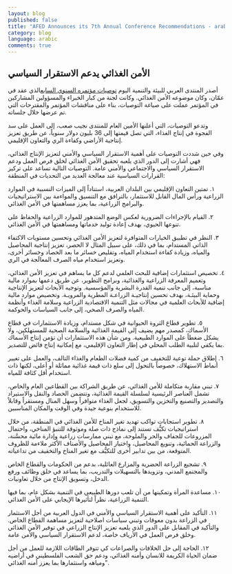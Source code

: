```yaml
---
layout: blog
published: false
title: "AFED Announces its 7th Annual Conference Recommendations - arabic"
category: blog
language: arabic
comments: true
---
```


## الأمن الغذائي يدعم الاستقرار السياسي

أصدر المنتدى العربي للبيئة والتنمية اليوم [توصيات مؤتمره السنوي السابع](http://www.afedonline.org/en/inner.aspx?contentID=1087)الذي عقد في عمّان، وكان موضوعه الأمن الغذائي. وكانت لجنة من كبار الخبراء والمسؤولين المشاركين في المؤتمر عملت على صياغة التوصيات، بناء على مناقشات المؤتمر والمقترحات التي تم عرضها خلال جلساته.

وتدعو التوصيات، التي أعلنها الأمين العام للمنتدى نجيب صعب، إلى العمل على سد الفجوة في إنتاج الغذاء، التي تصل قيمتها إلى 36 بليون دولار سنوياً، عن طريق تعزيز إنتاجية الأراضي وكفاءة الري والتعاون الإقليمي.

<!-- more -->

وفي حين شددت التوصيات على أهمية الاستقرار السياسي والأمني لتعزيز الإنتاج الغذائي، فهي أشارت إلى الدور الذي يلعبه تحقيق الأمن الغذائي لخلق فرص العمل ودعم الاستقرار السياسي والاجتماعي والأمني عامة. التوصيات التالية تساعد على تركيز القرارات السياسية عند معالجة العديد من التحديات في المنطقة:

 ١. تمتين التعاون الإقليمي بين البلدان العربية، استناداً إلى الميزات النسبية في الموارد الزراعية ورأس المال القابل للاستثمار، بالترافق مع التنسيق والمواءمة بين الاستراتيجيات والبرامج الزراعية، بما يعزز مساهمتها في الأمن الغذائي.


٢. القيام بالإجراءات الضرورية لعكس الوضع المتدهور للموارد الزراعية والحفاظ على تنوعها الحيوي، بهدف إعادة توليد خدماتها ومساهمتها في الأمن الغذائي.


٣. النظر في تطبيق الخيارات المتوافرة لتعزيز الأمن الغذائي وتحسين مستويات الاكتفاء الذاتي المستدام، بما في ذلك، على سبيل المثال لا الحصر، تعزيز إنتاجية المحاصيل والمياه، وزيادة كفاءة استخدام المياه، وتقليص خسائر ما بعد الحصاد وخسائر أخرى، وتعزيز استخدام مياه الصرف المعالَجة في الري.


٤. تخصيص استثمارات إضافية للبحث العلمي لدعم كل ما يساهم في تعزيز الأمن الغذائي، وتعميم المعرفة الزراعية والغذائية، وبرامج التطوير، عن طريق دعمها بموارد مالية مناسبة، إلى جانب تنمية القدرة البشرية والمؤسسية. وتوجيه الأبحاث لتعزيز الإنتاجية وحماية البيئـة، بهدف تحسين إنتاجيـة الزراعـة المطرية والمرويـة. وتخصيص موارد مالية إضافية للأبحاث العلمية في مجالات مثل التنمية الاقتصادية الزراعية وسلامة الغذاء وأنظمة المياه والصرف الصحي، إلى جانب السياسات والحوكمة.




٥.  تطوير قطاع الثروة الحيوانية في شكل مستدام، وزيادة الاستثمارات في قطاع الأسماك، كمصدر مهم يضيف إلى القيمة الغذائية والسلامة الصحية للمستهلكين، ولا يشكل ضغطاً على الموارد الطبيعية. ومن شأن هذه الاستثمارات أن تؤمن إنتاج الأسماك بما يكفي لتلبية الطلب المحلي في إطار التعاون الإقليمي، مع إمكانية إنتاج فائض للتصدير.

 
٦. إطلاق حملة توعية للتخفيف من كمية فضلات الطعام والغذاء التالف، والعمل على تغيير أنماط الاستهلاك، خصوصاً بالتحول إلى سلع ذات قيمة غذائية مماثلة أو أعلى، لكنها ذات استخدام أقل كثافة للمياه.

 
٧. تبني مقاربة متكاملة للأمن الغذائي، عن طريق الشراكة بين القطاعين العام والخاص، تشمل العناصر الرئيسية لسلسلة القيمة الغذائية، وتتضمن الحصاد والنقل والاستيراد والتصدير والتصنيع والتخزين والتسويق، لجعل الغذاء متوافراً وسهل المنال ومستقراً وقابلاً للاستخدام بنوعية جيدة وفي الوقت والمكان المناسبين.

 
٨. تطوير استجابات تواكب تهديد تغير المناخ للأمن الغذائي في المنطقة، من خلال استراتيجيات تكيُّف تستند إلى نماذج ذات صلة وموثوقة للتنبؤ المناخي، واحتمال المزروعات للجفاف والحر والملوحة، مع تبني ممارسات زراعية وإدارة مائية محسَّنة، والزراعة الحمائية، وتنويع المحاصيل، واختيار المحاصيل والأصناف الأكثر ملاءمة للظروف المتوقعة، من بين تدابير أخرى للتكيُّف مع تغير المناخ والتخفيف من تداعياته.

 
٩. تشجيع الزراعة الحضرية والمزارع العائلية، بدعم من الحكومات والقطاع الخاص والمجتمع المدني، وتزويدها بالتسهيلات والتدريب، بما يساعد في خلق وظائف ورفع الدخل، وتسويق الإنتاج من خلال تعاونيات.

 
١٠. مساعدة المرأة وتمكينها من أن تلعب دورها الطبيعي في التنمية بشكل عام، بما فيها التنمية الزراعية، نظراً لتأثيرها الإيجابي على الأمن الغذائي.

 
١١. التأكيد على أهمية الاستقرار السياسي والأمني في الدول العربية من أجل الاستثمار في الزراعة بدون معوقات وتبني سياسات اصلاحية لتعزيز مساهمة القطاع الخاص. والتأكيد في المقابل على الدور الذي يلعبه تعزيز الإنتاج الزراعي في توفير الأمن الغذائي وخلق فرص العمل في الأرياف خاصة، لدعم الاستقرار السياسي والأمن عامة.

 
١٢. الحاجة إلى حل الخلافات والصراعات كي تتوفر الطاقات اللازمة للعمل من أجل ضمان الحياة الكريمة للانسان وأمنه الغذائي، ودعم حق الشعب الفلسطيني في أراضيه ومياهه واستثمارها بما يعزز أمنه الغذائي".